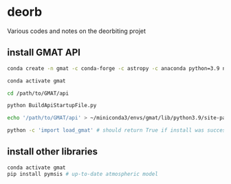 # deorb
Various codes and notes on the deorbiting projet



## install GMAT API

```bash
conda create -n gmat -c conda-forge -c astropy -c anaconda python=3.9 numpy scipy matplotlib astropy h5py pandas pytables jupyterlab astroquery gitpython

conda activate gmat

cd /path/to/GMAT/api

python BuildApiStartupFile.py

echo '/path/to/GMAT/api' > ~/miniconda3/envs/gmat/lib/python3.9/site-packages/conda.pth

python -c 'import load_gmat' # should return True if install was successful
```

## install other libraries
```bash
conda activate gmat
pip install pymsis # up-to-date atmospheric model
```


